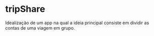 # tripShare
Idealização de um app na qual a ideia principal consiste em dividir as contas de uma viagem em grupo.
